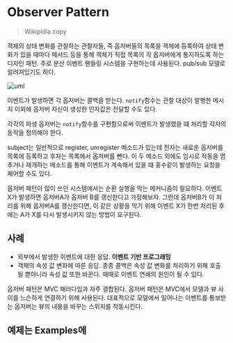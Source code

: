 # Observer Pattern
> Wikipidia copy

객체의 상태 변화를 관찰하는 관찰자들, 즉 옵저버들의 목록을 객체에 등록하여 상태 변화가 있을 때마다 메서드 등을 통해 객체가 직접 목록의 각 옵저버에게 통지하도록 하는 디자인 패턴. 주로 분산 이벤트 핸들링 시스템을 구현하는데 사용된다. pub/sub 모델로 알려져있기도 하다.

![uml](https://upload.wikimedia.org/wikipedia/commons/thumb/8/8d/Observer.svg/854px-Observer.svg.png)

이벤트가 발생하면 각 옵저버는 콜백을 받는다. `notify`함수는 관찰 대상이 발행한 메시지 이외에 옵저버 자신이 생성한 인자값은 전달할 수도 있다.

각각의 파생 옵저버는 `notify`함수를 구현함으로써 이벤트가 발생했을 떄 처리할 각자의 동작을 정의해야 한다.

subject는 일반적으로 register, unregister 메소드가 있는데 전자는 새로운 옵저버를 목록에 등록하고 후자는 목록에서 옵저버를 뺀다. 이 두 메소드 외에도 임시로 작동을 멈추거나 재개하는 메소드를 통해 이벤트가 계속해서 있을 떄 홍수같이 발생하는 요청을 제어할 수도 있다.

옵저버 패턴이 많이 쓰인 시스템에서는 순환 실행을 막는 메커니즘이 필요하다. 이벤트 X가 발생하면 옵저버A가 옵저버 B를 갱신한다고 가정해보자. 그런데 옵저버B가 이 처리를 위해 옵저버A를 갱신한다면, 이 같은 상황을 막기 위해 이벤트 X가 한번 처리된 후에는 A가 X를 다시 발생시키지 않는 방법이 요구된다.

## 사례

* 외부에서 발생한 이벤트에 대한 응답. **이벤트 기반 프로그래밍**
* 객체의 속성 값 변화에 따른 응답. 종종 콜백은 속성 값 변화를 처리하기 위해 호출될 뿐아니라 속성 값 또한 바꾼다. 때때로 이벤트 연쇄의 원인이 될 수 있다.

옵저버 패턴은 MVC 패러다임과 자주 결합된다. 옵저버 패턴은 MVC에서 모델과 뷰 사이를 느슨하게 연결하기 위해 사용된다. 대표적으로 모델에서 일어나는 이벤트를 통보받는 옵저버는 뷰의 내용을 바꾸는 스위치를 작동시킨다.

## 예제는 Examples에